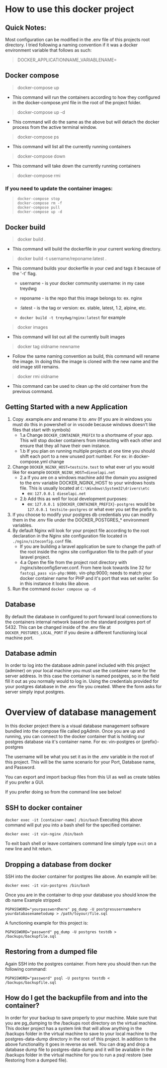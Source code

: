 # How to use this docker project

## Quick Notes:

Most configuration can be modified in the .env file of this projects root directory. I tried following a naming convention if it was a docker environment variable that follows as such:

> DOCKER_APPLICATIONNAME_VARIABLENAME=

## Docker compose

> docker-compose up

- This command will run the containers according to how they configured in the docker-compose.yml file in the root of the project folder.

> docker-compose up -d

- This command will do the same as the above but will detach the docker process from the active terminal window.

> docker-compose ps

- This command will list all the currently running containers

> docker-compose down

- This command will take down the currently running containers

> docker-compose rmi

### If you need to update the container images:

> ```
> docker-compose stop
> docker-compose rm -f
> docker-compose pull   
> docker-compose up -d
> ```

## Docker build

> docker build .

- This command will build the dockerfile in your current working directory.

> docker build -t username/reponame:latest .

- This command builds your dockerfile in your cwd and tags it because of the '-t' flag.

  - username - is your docker community username: in my case treydwg
  - reponame - is the repo that this image belongs to: ex. nginx
  - :latest - is the tag or version: ex. stable, latest, 1.2, alpine, etc.

  - ```docker build -t treydwg/nginx:latest``` for example

>  docker images

- This command will list out all the currently built images

> docker tag oldname newname

- Follow the same naming convention as build, this command will rename the image.  In doing this the image is cloned with the new name and the old image still remains.

> docker rmi oldname

- This command can be used to clean up the old container from the previous command.

## Getting Started with a new Application

1. Copy .example.env and rename it to .env (If you are in windows you must do this in powershell or in vscode because windows doesn't like files that start with symbols)
    - 1.a Change ```DOCKER_CONTAINER_PREFIX``` to a shortname of your app. This will stop docker containers from interacting with each other and ensure that they all have their own instance.
    - 1.b If you plan on running multiple projects at one time you should shift each port to a new unused port number. For ex: in docker-compose.yml change 
2. Change ```DOCKER_NGINX_HOST=testsite.test``` to what ever url you would like for example ```DOCKER_NGINX_HOST=dieselapi.net```
    - 2.a If you are on a windows machine add the domain you assigned to the env variable DOCKER_NGINX_HOST to your windows hosts file. This is usually located at ```C:\Windows\System32\drivers\etc```
        - ex: ```127.0.0.1 dieselapi.net```
    - 2.b Add this as well for local development purposes:
      - ex: ```127.0.0.1 ${DOCKER_CONTAINER_PREFIX}-postgres``` would be ```127.0.0.1 testsite-postgres``` or what ever you set the prefix to.
3. If you choose to modify your postgres db credentials you can modify them in the .env file under the DOCKER_POSTGRES_* environment variables.
4. By default Nginx will look for your project file according to the root declaration in the Nginx site configuration file located in ```./nginx/siteconfig.conf``` file. 
    - If you are building a laravel application be sure to change the path of the root inside the nginx site configuration file to the path of your laravel project. 
    - 4.a Open the file from the project root directory with /nginx/siteconfigServer.conf. From here look towards line 32 for ```fastcgi_pass vin-php:9000;```
    vin-php:9000; needs to match your docker container name for PHP and it's port that was set eariler. So in this instance it looks like above.
5. Run the command ```docker compose up -d```

## Database

By default the database in configured to port forward local connections to the containers internal network based on the standard postgres port of 5432. This can be changed inside of the .env file at ```DOCKER_POSTGRES_LOCAL_PORT``` if you desire a different functioning local machine port.

## Database admin

In order to log into the database admin panel included with this project (adminer) on your local machine you must use the container name for the server address. In this case the container is named postgres, so in the field fill it out as you normally would to log in. Using the credentials provided for your postgres database in the .env file you created. Where the form asks for server simply input postgres.

# Overview of database management

In this docker project there is a visual database management software bundled into the compose file called pgAdmin. Once you are up and running, you can connect to the docker container that is holding our postgres database via it's container name. For ex: vin-postgres or {prefix}-postgres

The username will be what you set it as in the .env variable in the root of this project. This will be the same scenario for your Port, Database name, and Password.

You can export and import backup files from this UI as well as create tables if you prefer a GUI. 

If you prefer doing so from the command line see below!

## SSH to docker container

```docker exec -it [container-name] /bin/bash```
Executing this above command will put you into a bash shell for the specified container.

```docker exec -it vin-nginx /bin/bash```

To exit bash shell or leave containers command line simply type ```exit``` on a new line and hit return.

## Dropping a database from docker

SSH into the docker container for postgres like above. An example will be:

```docker exec -it vin-postgres /bin/bash```

Once you are in the container to drop your database you should know the db name 
Example stripped:

```PGPASSWORD="yourpasswordhere" pg_dump -U postgresusernamehere yourdatabasenametodump > /path/toyour/file.sql```

A functioning example for this project is:

```PGPASSWORD="password" pg_dump -U postgres testdb > /backups/backupfile.sql```

## Restoring from a dumped file

Again SSH into the postgres container. From here you should then run the following command:

```PGPASSWORD="password" psql -U postgres testdb < /backups/backupfile.sql```


## How do I get the backupfile from and into the container?

In order for your backup to save properly to your machine. Make sure that you are pg_dumping to the /backups root directory on the virtual machine. This docker project has a system link that will allow anything in the /backups folder in the virtual machine to save to your local machine to the postgres-data-dump directory in the root of this project. In addition to the above functionality it goes in reverse as well. You can drag and drop a database dump file to postgres-data-dump and it will be available in the /backups folder in the virtual machine for you to run a psql restore (see Restoring from a dumped file).
